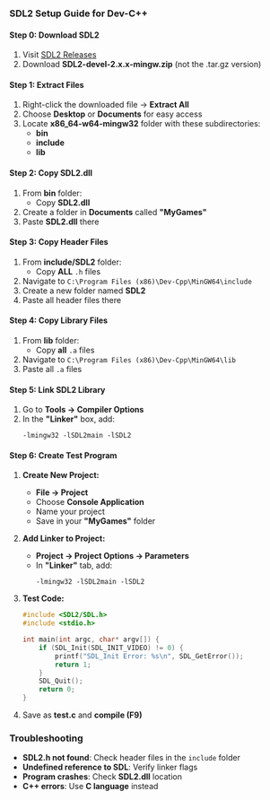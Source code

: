 ### SDL2 Setup Guide for Dev-C++

#### Step 0: Download SDL2 
1. Visit [SDL2 Releases](https://github.com/libsdl-org/SDL/releases/)
2. Download **SDL2-devel-2.x.x-mingw.zip** (not the .tar.gz version)

#### Step 1: Extract Files
1. Right-click the downloaded file → **Extract All**
2. Choose **Desktop** or **Documents** for easy access
3. Locate **x86_64-w64-mingw32** folder with these subdirectories:
   - **bin**
   - **include**
   - **lib**

#### Step 2: Copy SDL2.dll
1. From **bin** folder:
   - Copy **SDL2.dll**
2. Create a folder in **Documents** called **"MyGames"**
3. Paste **SDL2.dll** there

#### Step 3: Copy Header Files
1. From **include/SDL2** folder:
   - Copy **ALL** `.h` files
2. Navigate to `C:\Program Files (x86)\Dev-Cpp\MinGW64\include`
3. Create a new folder named **SDL2**
4. Paste all header files there

#### Step 4: Copy Library Files
1. From **lib** folder:
   - Copy **all** `.a` files
2. Navigate to `C:\Program Files (x86)\Dev-Cpp\MinGW64\lib`
3. Paste all `.a` files

#### Step 5: Link SDL2 Library
1. Go to **Tools → Compiler Options**
2. In the **"Linker"** box, add:
   ```
   -lmingw32 -lSDL2main -lSDL2
   ```

#### Step 6: Create Test Program
1. **Create New Project:**
   - **File → Project**
   - Choose **Console Application**
   - Name your project
   - Save in your **"MyGames"** folder

2. **Add Linker to Project:**
   - **Project → Project Options → Parameters**
   - In **"Linker"** tab, add:
     ```
     -lmingw32 -lSDL2main -lSDL2
     ```

3. **Test Code:**
   ```c
   #include <SDL2/SDL.h>
   #include <stdio.h>
   
   int main(int argc, char* argv[]) {
       if (SDL_Init(SDL_INIT_VIDEO) != 0) {
           printf("SDL_Init Error: %s\n", SDL_GetError());
           return 1;
       }
       SDL_Quit();
       return 0;
   }
   ```
4. Save as **test.c** and **compile (F9)**

### Troubleshooting
- **SDL2.h not found**: Check header files in the `include` folder
- **Undefined reference to SDL**: Verify linker flags
- **Program crashes**: Check **SDL2.dll** location
- **C++ errors**: Use **C language** instead

